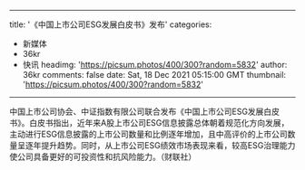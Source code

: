 
---
title: '《中国上市公司ESG发展白皮书》发布'
categories: 
 - 新媒体
 - 36kr
 - 快讯
headimg: 'https://picsum.photos/400/300?random=5832'
author: 36kr
comments: false
date: Sat, 18 Dec 2021 05:15:00 GMT
thumbnail: 'https://picsum.photos/400/300?random=5832'
---

<div>   
中国上市公司协会、中证指数有限公司联合发布《中国上市公司ESG发展白皮书》。白皮书指出，近年来A股上市公司ESG信息披露总体朝着规范化方向发展，主动进行ESG信息披露的上市公司数量和比例逐年增加，且中高评价的上市公司数量呈逐年提升趋势。同时，从上市公司ESG绩效市场表现来看，较高ESG治理能力使公司具备更好的可投资性和抗风险能力。（财联社）  
</div>
            